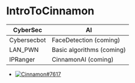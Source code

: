 # IntroToCinnamon

CyberSec |      AI
------------ | -------------
Cybersecbot | FaceDetection (coming)
LAN_PWN | Basic algorithms (coming)
IPRanger | CinnamonAI (coming)


*  [![Cinnamon#7617](https://img.shields.io/badge/Discord-Cinnamon%237617-blue?style=plastic&logo=discord.svg)](https://discord.com/users/292382410530750466/)   
